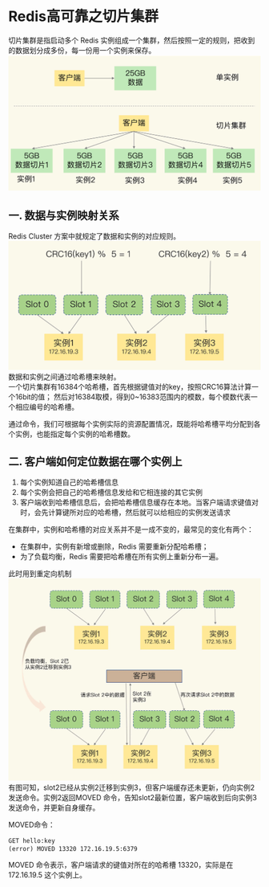 # Redis高可靠之切片集群
切片集群是指启动多个 Redis 实例组成一个集群，然后按照一定的规则，把收到的数据划分成多份，每一份用一个实例来保存。
![img_6.png](Redis图/切片集群.png)

## 一. 数据与实例映射关系
Redis Cluster 方案中就规定了数据和实例的对应规则。
![img_7.png](Redis图/切片集群哈希槽分配原理.png)
数据和实例之间通过哈希槽来映射。  
一个切片集群有16384个哈希槽，首先根据键值对的key，按照CRC16算法计算一个16bit的值；
然后对16384取模，得到0~16383范围内的模数，每个模数代表一个相应编号的哈希槽。

通过命令，我们可根据每个实例实际的资源配置情况，既能将哈希槽平均分配到各个实例，也能指定每个实例的哈希槽数。

## 二. 客户端如何定位数据在哪个实例上
1. 每个实例知道自己的哈希槽信息
2. 每个实例会把自己的哈希槽信息发给和它相连接的其它实例
3. 客户端收到哈希槽信息后，会把哈希槽信息缓存在本地。当客户端请求键值对时，会先计算键所对应的哈希槽，然后就可以给相应的实例发送请求

在集群中，实例和哈希槽的对应关系并不是一成不变的，最常见的变化有两个：
* 在集群中，实例有新增或删除，Redis 需要重新分配哈希槽；
* 为了负载均衡，Redis 需要把哈希槽在所有实例上重新分布一遍。

此时用到重定向机制
![img_8.png](Redis图/切片集群重定向.png)
有图可知，slot2已经从实例2迁移到实例3，但客户端缓存还未更新，仍向实例2发送命令。实例2返回MOVED
命令，告知slot2最新位置，客户端收到后向实例3发送命令，并更新自身缓存。  

MOVED命令：
        
    GET hello:key
    (error) MOVED 13320 172.16.19.5:6379
MOVED 命令表示，客户端请求的键值对所在的哈希槽 13320，实际是在 172.16.19.5 这个实例上。